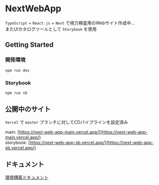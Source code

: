 # NextWebApp

`TypeScript` + `React.js` + `Next` で視力検査用のWebサイト作成中...  
またUIカタログツールとして `Storybook` を使用

## Getting Started

### 開発環境

`npm run dev`

### Storybook

`npm run sb`

## 公開中のサイト

`Vercel` で `master` ブランチに対してCDパイプラインを設定済み

main: [https://next-web-app-main.vercel.app/](https://next-web-app-main.vercel.app/)  
storybook: [https://next-web-app-sb.vercel.app/](https://next-web-app-sb.vercel.app/)

## ドキュメント

[環境構築ドキュメント](/docs/setup.md)
